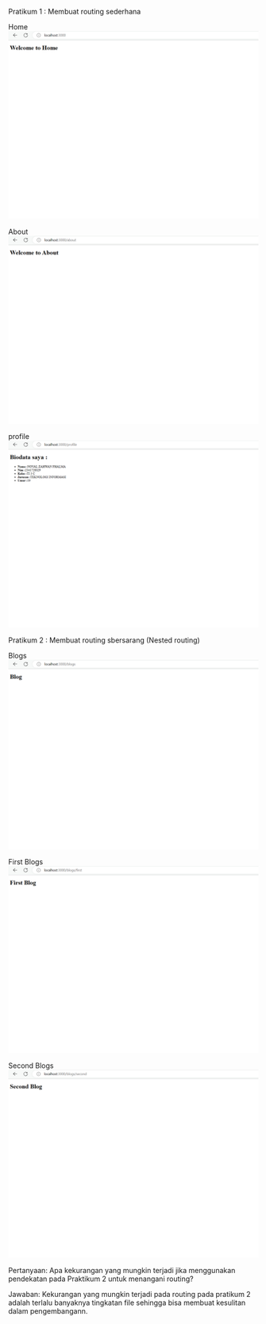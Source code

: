 Pratikum 1 : Membuat routing sederhana

Home
![Langkah-1](images/home.png)

About
![Langkah-2](images/about.png)

profile
![Langkah-3](images/profile.png)

Pratikum 2 : Membuat routing sbersarang (Nested routing)

Blogs
![Langkah-4](images/blogs.png)

First Blogs
![Langkah-5](images/first-blogs.png)

Second Blogs
![Langkah-6](images/second-blogs.png)

Pertanyaan: Apa kekurangan yang mungkin terjadi jika menggunakan pendekatan pada Praktikum 2 untuk menangani routing?

Jawaban: Kekurangan yang mungkin terjadi pada routing pada pratikum 2 adalah terlalu banyaknya tingkatan file sehingga bisa membuat kesulitan dalam pengembangann. 